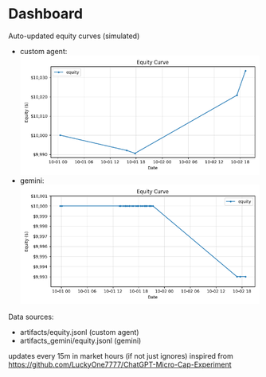 # Dashboard

Auto-updated equity curves (simulated)

- custom agent: ![Equity Curve](artifacts/equity.png?v=757ef29)
- gemini: ![Equity Curve (Gemini)](artifacts_gemini/equity.png?v=757ef29)

Data sources:
- artifacts/equity.jsonl (custom agent)
- artifacts_gemini/equity.jsonl (gemini)

updates every 15m in market hours (if not just ignores)
inspired from https://github.com/LuckyOne7777/ChatGPT-Micro-Cap-Experiment